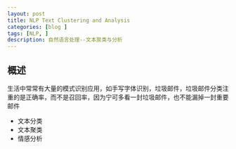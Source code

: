 ```yaml
---
layout: post
title: NLP Text Clustering and Analysis
categories: [blog ]
tags: [NLP, ]
description: 自然语言处理--文本聚类与分析
---
```


## 概述
生活中常常有大量的模式识别应用，如手写字体识别，垃圾邮件，垃圾邮件分类注重的是正确率，而不是召回率，因为宁可多看一封垃圾邮件，也不能漏掉一封重要邮件
* 文本分类
* 文本聚类
* 情感分析
